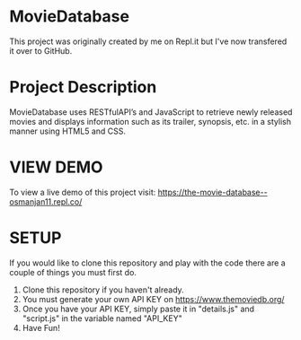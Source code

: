 # MovieDatabase
This project was originally created by me on Repl.it but I've now transfered it over to GitHub.

# Project Description
MovieDatabase uses RESTfulAPI’s and JavaScript to retrieve newly released movies and displays
information such as its trailer, synopsis, etc. in a stylish manner using HTML5 and CSS.

# VIEW DEMO
To view a live demo of this project visit: https://the-movie-database--osmanjan11.repl.co/

# SETUP
If you would like to clone this repository and play with the code there are a couple of things you must first do.
  1. Clone this repository if you haven't already.
  2. You must generate your own API KEY on https://www.themoviedb.org/
  3. Once you have your API KEY, simply paste it in "details.js" and "script.js" in the variable named "API_KEY"
  4. Have Fun! 
